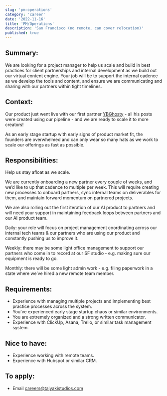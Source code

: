 ```yaml
---
slug: 'pm-operations'
category: 'career'
date: '2022-11-16'
title: 'PM/Operations'
description: 'San Francisco (no remote, can cover relocation)'
published: true
---
```


## Summary:

We are looking for a project manager to help us scale and build in best practices for client partnerships and internal development as we build out our virtual content engine. Your job will be to support the internal cadence as we develop the tools and content, and ensure we are communicating and sharing with our partners within tight timelines.

## Context:

Our product just went live with our first partner [YBGhosty](https://www.instagram.com/ybghosty/) - all his posts were created using our pipeline - and we are ready to scale it to more creators!

As an early stage startup with early signs of product market fit, the founders are overwhelmed and can only wear so many hats as we work to scale our offerings as fast as possible.

## Responsibilities:

Help us stay afloat as we scale.

We are currently onboarding a new partner every couple of weeks, and we’d like to up that cadence to multiple per week. This will require creating new processes to onboard partners, sync internal teams on deliverables for them, and maintain forward momentum on partnered projects.

We are also rolling out the first iteration of our AI product to partners and will need your support in maintaining feedback loops between partners and our AI product team.

Daily: your role will focus on project management coordinating across our internal tech teams & our partners who are using our product and constantly pushing us to improve it.

Weekly: there may be some light office management to support our partners who come in to record at our SF studio - e.g. making sure our equipment is ready to go.

Monthly: there will be some light admin work - e.g. filing paperwork in a state where we’ve hired a new remote team member.

## Requirements:

- Experience with managing multiple projects and implementing best practice processes across the system.
- You’ve experienced early stage startup chaos or similar environments.
- You are extremely organized and a strong written communicator.
- Experience with ClickUp, Asana, Trello, or similar task management system.

## Nice to have:

- Experience working with remote teams.
- Experience with Hubspot or similar CRM.

## To apply:

- Email [careers@taiyakistudios.com](mailto:careers@taiyakistudios.com)
